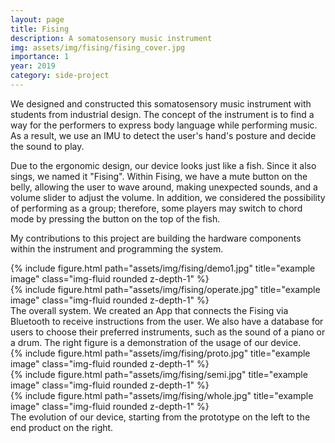 ```yaml
---
layout: page
title: Fising
description: A somatosensory music instrument
img: assets/img/fising/fising_cover.jpg
importance: 1
year: 2019
category: side-project
---
```


We designed and constructed this somatosensory music instrument with students from industrial design. 
The concept of the instrument is to find a way for the performers to express body language while performing music. As a result, we use an IMU to detect the user's hand's posture and decide the sound to play. 

Due to the ergonomic design, our device looks just like a fish. Since it also sings, we named it "Fising". Within Fising, we have a mute button on the belly, allowing the user to wave around, making unexpected sounds, and a volume slider to adjust the volume. In addition, we considered the possibility of performing as a group; therefore, some players may switch to chord mode by pressing the button on the top of the fish.

My contributions to this project are building the hardware components within the instrument and programming the system. 

<div class="row">
    <div class="col-sm-8 mt-3 mt-md-0">
        {% include figure.html path="assets/img/fising/demo1.jpg" title="example image" class="img-fluid rounded z-depth-1" %}
    </div>
    <div class="col-sm-4 mt-3 mt-md-0">
        {% include figure.html path="assets/img/fising/operate.jpg" title="example image" class="img-fluid rounded z-depth-1" %}
    </div>
</div>
<div class="caption">
    The overall system. We created an App that connects the Fising via Bluetooth to receive instructions from the user. We also have a database for users to choose their preferred instruments, such as the sound of a piano or a drum. The right figure is a demonstration of the usage of our device. 
</div>

<div class="row">
    <div class="col-sm mt-3 mt-md-0">
        {% include figure.html path="assets/img/fising/proto.jpg" title="example image" class="img-fluid rounded z-depth-1" %}
    </div>
    <div class="col-sm mt-3 mt-md-0">
        {% include figure.html path="assets/img/fising/semi.jpg" title="example image" class="img-fluid rounded z-depth-1" %}
    </div>
    <div class="col-sm mt-3 mt-md-0">
        {% include figure.html path="assets/img/fising/whole.jpg" title="example image" class="img-fluid rounded z-depth-1" %}
    </div>
</div>
<div class="caption">
    The evolution of our device, starting from the prototype on the left to the end product on the right.
</div>
